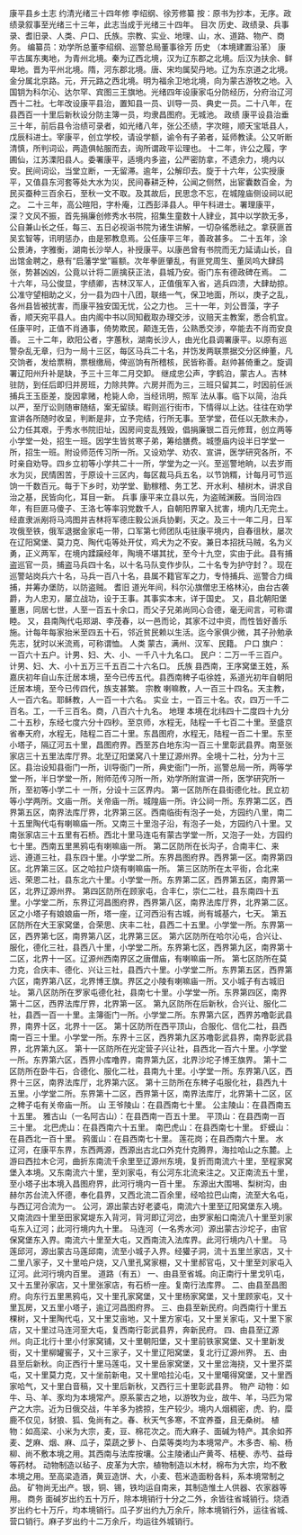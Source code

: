 康平县乡土志
约清光绪三十四年修
李绍纲、徐芳修纂
按：原书为抄本，无序。政绩录叙事至光绪三十三年，此志当成于光绪三十四年。
目次
历史、政绩录、兵事录、耆旧录、人类、户口、氏族。宗教、实业、地理、山，水、道路、物产、商务。
编纂员：劝学所总董李绍纲、巡警总局董事徐芳
历史
（本境建置沿革）
康平古属东夷地，为青州北境。秦为辽西北境，汉为辽东郡之北境。后汉为扶余、鲜卑地。晋为平州北境。隋，河东郡北境。唐、宋均属契丹地。辽为东京道之北境。金分属北京路。元，开元路之西北境。明为福余卫地北境，向为蒙古游牧之地。入国钥为科尔沁、达尔罕、宾图三王旗地。光绪四年设康家屯分防经历，分府治辽河西十二社。七年改设康平县治，置知县一员、训导一员、典史一员。二十八年，在县西百一十里后新秋设分防主簿一员，均隶昌图府。无城池。
政绩
康平设县治垂三十年，前后县令治绩可录者，如光绪八年，张公丕绩，字次暄，顺天宝坻县人，戊辰科进士。宰康平，创立学校，请设学额，谕令有子弟者，延师教读。公又听断清慎，所判词讼，两造俱帖服而去，询所谓政平讼理也。
十二年，许公之履，字圃仙，江苏溧阳县人。委署康平，适境内多盗，公严密防拿，不遗余力，境内以安。民间词讼，当堂立断，一无留滞。逾年，公解印去。旋于十六年，公实授康平，又值县东河套等处大水为災，民间春耕乏种，公闻之侧然，出宦囊数百金，为民买蚕种三百余石，至秋一文不取。及其故后，民思念不忘，在城隍庙侧设祠以祀之。
二十三年，高公暄阳，字朴庵，江西彭泽县人。甲午科进士。署理康平，深？文风不振，首先捐廉创修秀水书院，招集生童数十人肄业，其中以学款无多，公自兼山长之任，每三、五日必视诣书院为诸生讲解，一切杂徭悉祛之。拿获匪首吴玄智等，讯明惩办，由是邪教息焉。公任康平三年，善政甚多。
二十五年，涂公景涛，字雅衡，湖南长沙举人，补授康平。以康邑曾有书院而无力延请山长，自出馆金聘之，悬有“启藩学堂”匾额。次年拳匪肇乱，有匪党周生、董凤呜大肆鸱张，势甚凶凶，公竟以计将二匪擒获正法，县城乃安。衙门东有德政碑在焉。
二十六年，马公俊显，字绩卿，吉林汉军人，正值俄军入省，逃兵四溃，大肆劫掠。公准守望相助之义，分一县为四十八团，联络一气，保卫地面，所以，庚子之乱，各州县皆被扰害，而康平独安国无忧，公之力也。
三十一年，刘公晋藻，字子香，顺天宛平县人。由内阁中书以同知截取办理交涉，议赔天主教案，悉合机宜。任康平时，正值不肖通事，倚势欺民，颠连无告，公熟悉交涉，卒能去不肖而安良善。
三十二年，欧阳公者，字蕙秋，湖南长沙人，由光化县调署康平。以原有巡警杂乱无章，归为一局十三区，每区马兵二十名，并饬发两联票据交分区绅董，凡交饷者，发给票稍，票根缴局，俾巡饷有所稽核，民皆称善。赵帅甚倚重之。旋调署辽阳州升补是缺，予三十三年二月交卸。
继成忠公声，字鹤泊，蒙古人。吉林驻防，到任后即归并房班，力除共弊。六房并而为三，三班只留其二，时因前任派捕兵王玉臣差，旋因拿赌，枪毙人命，当经讯明，照军
法从事。临下以简，治兵以严，至厅讼则随审随结，案无留牍。暇则巡行街市，下情得以上达。往往在劝学宣讲各所随时收呈，判断是非，立予完结，行所无事。至学堂，莅任以无款未办，公力任其艰，于秀水书院旧址，因房间变乱残毁，倡捐廉银二百元修茸，创立两等小学堂一处，招生一班。因学生皆贫寒子弟，筹给膳费。城堕庙内设半日学堂一所，招生一班。附设师范传习所一所。又设劝学、劝农、宣讲，医学研究各所，不时亲自劝导。四乡立初等小学共二十一所，学堂为之一兴。至巡警地晌，以去岁雨水为災，民情困苦，于原设十三区内，每区裁马兵五名，以节饷糈，计每月可节巡饷一千数百元。每于下乡时，劝学堂、勤稼稽、务工艺、开水利、植树木，讲求自治之基，民皆向化，耳目一新。
兵事
康平来立县以先，为盗贼渊薮。当同治四年，有巨匪马傻子、王洛七等率羽党数千人，自朝阳界窜入扰害，境内几无完土。经直隶派剐将马鸿图并吉林将军德庄毅公派兵协剿，灭之。及三十一年二月，日军攻俄至铁，俄军退据金家屯一带，口军第七师团队屯驻康平境内，自春徂秋，屡次在辽阳窝堡、莫力克、陶代屯等处开仗，鸡犬为之不安。兼日本招抚马贼，名为义勇，正义两军，在境内蹂躏经年，陶境不堪其扰，至今十九空，实由于此。县有捕盗巡官一员，捕盗马兵四十名，以十名马队变作步队，二十名专为护守封？。现在巡警站岗兵六十名，马兵一百八十名，县属不籍官军之力，专恃捕兵、巡警合力缉捕，并筹办堡防，以防盗贼。
耆旧
道光年间，科尔沁旗僧忠王格林沁，由台古袭爵，为人忠刃，屡立战功，设于王事。其事实本末，详于国史。
又，县北朝阳堡董惠，同居七世，人至一百五十余口，而父子兄弟尚同心合德，毫无间言，可称谓睦。
又，县南陶代屯郑湖、李茂春，以一邑而论，其家不过中资，而性皆好善乐施。计每年每家抬米至四五十石，邻近贫民赖以生活。迄今家俱少微，其子孙勉承先志，犹时以米流焉，可称谓恤。
人类
蒙古，满州、汉军、民籍。
户口
旗户：一百六十五户。计男、妇、大、小、一千八十九名口。
民户：二万一千三百户。计男、妇、大、小十五万三千五百二十六名口。
氏族
县西南，王序窝堡王姓，系嘉庆初年自山东迁居本境，至今已传五代。县西南稗子屯徐姓，系道光初年自朝阳迁居本境，至今已传四代，族支甚繁。
宗教
喇嘛教，人一百三十四名。天主教，人一百六名。耶稣教，人一百一十六名。
实业
士，一百三十名。农，四万一千二百名。工，一千三百名。商，八百六十九名。
地理
本境在北纬四十二度四十九分二十五秒，东经七度六分十四秒。至京师，水程无，陆程一千七百二十里。至盛京省奉天府，水程无，陆程二百二十里。东昌图府，水程无，陆程一百二十里。东至小塔子，隔辽河五十里，昌图府界。西至苏白地东沟一百三十里彰武县界。南至张家店三十五里法库厅界。北至辽阳堡窝八十里辽源州界。全境十二社，分为十三区。县治设知县衙门一所，训导衙门一所，典史衙门一所，巡警总局一所，两等学堂一所，半日学堂一所，附师范传习所一所，劝学所附宣讲一所，医学研究所一所，至初等小学二十
一所，分设十三区界内。
第一区防所在县街德化社。民立初等小学两所。文庙一所。关帝庙一所。城隍庙一所。许公祠一所。东界第二区，西界第五区，南界法库厅界，北界第三区。西南临街有泡子一处，方园约八里，南二十五里陶代屯有喇嘛庙一所。又南三十里泡子沿，有泡子一处，方园约八十里。又南张家店三十五里有石桥。西北十里马连屯有蒙古学堂一所，又泡子一处，方园约七十里。西南五里黑鸦屯有喇嘛庙一所。
第二区防所在长沟子，合南丰仁、来远、遵道三社，县东四十里。小学堂二所。东界昌图府界。西界第一区。南界第四区。北界第三区。区之哈拉户烧有喇嘛庙一所。
第三区防所在太平街，合北来远、荣恩二社，县东北六十里。小学堂一所。东界第二区，西界第五区，南界第一区，北界辽源州界。
第四区防所在顾家屯，合丰仁，崇仁二社，县东南四十五里。小学堂二所，东界辽河昌图府界，西界第八区，南界法库厅界，北界第二区。区之小塔子有娘娘庙一所，塔一座，辽河西沿有古城，尚有城基六，七天。
第五区防所在大王家窝堡，合荣思、庆丰二社，县西二十五里。小学堂一所。东界第一区，西界第七区，南界第八区，北界第三区。
第六区防所在哈尔沁屯，合兴让、服化，德化三社，县西八十里，小学堂二所。东界第七区，西界第九区，南界第十二区，北界十一区。辽源州西南界区之唐僧庙，有喇嘛庙一所。
第七区防所在莫力克，合庆丰、德化、兴让三社，县西六十里。小学堂二所。东界第五区，西界第六区，南界第八区，北界博王旗。界区之小陵有喇嘛庙一所。又小城子有古城旧址。
第八区防所在罗家屯德化社，县南七十里。小学堂一所。东界第四区，南界第十二区，西界法库厅界，北界第一区。
第九区防所在后新秋，合兴让、服化二社，县西一百一十里。主簿衙门一所。小学堂二所。东界第六区，西界苏噜彰武县界，南界十区，北界十一区。
第十区防所在西平顶山，合服化、信化二社，县西南一百三十里。小学堂一所。东界十三区，西界第九区苏噜彰武县界，南界彰武县界，北界第九区。
第十一区防所在光定营子兴让社，县西北一百六十里。小学堂一所。东界第六区，西界小库噜界，南界第九区，北界沙坨子博王旗界。
第十二区防所在卧牛石，合德化、服化二社，县南九十里。小学堂一所。东界第八区，西界十三区，南界法库厅，北界第六区。
第十三防所在东稗子屯服化社，县西九十五里。小学堂二所。东界第十二区，西界第十区，南界法库厅，北界第十二区，区之稗子屯有关帝庙一所。
山
王爷陵山：在县西南七十里。
公主陵山：在县西南五十五里。
雅古山（一名阿古山）：在县西南一百五十里。
平顶山：在县西南一百三十里。
北巴虎山：在县西南六十五里。
南巴虎山：在县西南七十里。
虾蟆山：在县西北一百十里。
鸦蛋山：在县西南七十里。
莲花岗；在县西南六十里。
水
辽河，在康平东界，东西两源，西源出古北口外克什克腾界，海拉哈山之东麓。上游曰西拉木仑河，曲折东南流千余里至辽源州东境，复折而南流六十里，至程家窝堡入本境。又东南流六十里，至刘家屯，有公河东北流来注之。又正南流五十里，至小塔子出本境入昌图府界，此河行境内一百十里。
东源出大围埸、梨树沟，由赫尔苏台流入怀德，奉化县界，又西北流二百余里，经哈拉巴山南，流至大名屯，与西辽河合流为一。
公河，源出蒙古好老婆屯，南流六十里至辽阳窝堡东入境。又南流四十里至田家窝堤东入背河，背河即辽河岔，由罗家船口南流八十里至刘家屯东入辽河；此河行境内九十里。
马连河（一名秀水河）源出蒙古沙坨子，由官保窝堡东入界。南流六十里至大屯，又西南流入法库界。此河行境内八十里。
马莲邱河，源出蒙古马莲邱南，流至小城子入界。经獾子洞，流十五里兰家店，又十二里八家子，又十里哈户烧，又八里孔窝家棚，又十里郝官屯，又十里至刘家屯入辽河。此河行境内百里。
道路（有五）
一、由县至省城。向正南行十里戈叭屯，又十五里孙家店，又十里张家店，有石桥一座。复南行法库界。
二、由县至昌图府。向东行五里黑鸦屯，又十里孔家窝堡，又十里杨家窝堡，又十里顾家屯，又十里瓦房，又五里小塔子，逾辽河昌图府界。
三、由县至新民府。向西南行十里五棵树，又十里陶代屯，又十里艾亩地，又十里方家屯，又十里关家屯，又十里下家店，又十里过马连河至大屯，复西南行彰武县界，奔新民府。
四、由县至辽源州。向正北行十里小付家窝铺，又十里朝阳堡，又十里前铁家窝堡、又十里新发街，又十里柳罐窖子，又十三家子，又十里辽阳窝堡，复北行辽源州界。
五、由县至后新秋。向正西行十里马莲屯，又十里岳家窝堡，又十里岔海挠，又十里芥菜屯，又十里莫力克，又十坐前新电，又十里哈拉沁屯，又十里噶得窝堡，又十里西家哈气，又十里白音稿，又十里后新秋，又西行三十里彰武县界。
物产
动物：如牛、马、羊、豕均为本境常产。原系蒙古之地，以游牧为业，故牛、羊，马匹为常产之大宗。近为日俄交战，牛羊多为掳掠，生产较少。境内人烟稠密，虎、豹，糜鹿不仅见，豺狼、狐、兔尚有之。春、秋天气多寒，不宜养蚕，且无桑树。
植物：如高梁、小米为大宗，麦，豆、棉花次之。而大麻子、面碱为特产。其余如荞麦、芝麻、烟、麻、瓜子，菜蔬之萝卜、白菜等类均为本境常产。木多杏、榆、杨柳、尚不敷本境之用。其西南与法库按壤。公主陵诸山产黄芩、桔梗、赤芍、益母等药材。
动物制造以毡子、皮革为大宗，植物制造以木材，棉布为大宗，均不敷本境之用。至高梁造酒，黄豆造饼、大，小麦、苞米造面粉各料，系本境常制之品。
矿物尚无出产。银，铜、锡，铁均运自南来，其制造惟土人供器、农家器等用。
商务
面碱岁出约五十万斤，除本境销行十分之二外，余皆往省城销行。烧酒岁出约七十万斤，均本境销行。瓜子岁出约九万余斤，除本境销行外，运往省城、营口销行。麻子岁出约十二万余斤，均运往外城销行。

